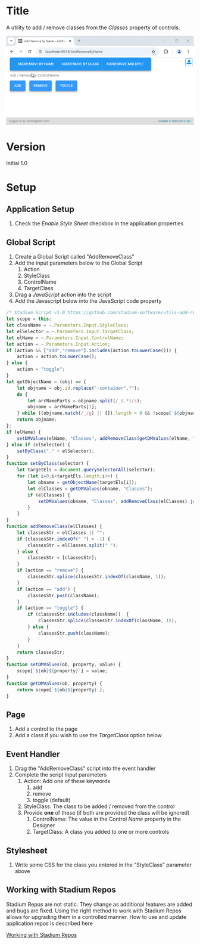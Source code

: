 # Title <!-- omit in toc -->

A utility to add / remove classes from the *Classes* property of controls. 

![](images/view.gif)

# Version
Initial 1.0

# Setup

## Application Setup
1. Check the *Enable Style Sheet* checkbox in the application properties

## Global Script
1. Create a Global Script called "AddRemoveClass"
2. Add the input parameters below to the Global Script
   1. Action
   2. StyleClass
   3. ControlName
   4. TargetClass
3. Drag a *JavaScript* action into the script
4. Add the Javascript below into the JavaScript code property
```javascript
/* Stadium Script v1.0 https://github.com/stadium-software/utils-add-remove-class  */
let scope = this;
let className = ~.Parameters.Input.StyleClass;
let elSelector = ~.Parameters.Input.TargetClass;
let elName = ~.Parameters.Input.ControlName;
let action = ~.Parameters.Input.Action;
if (action && ["add","remove"].includes(action.toLowerCase())) {
    action = action.toLowerCase();
} else {
    action = "toggle";
}
let getObjectName = (obj) => {
    let objname = obj.id.replace("-container","");
    do {
        let arrNameParts = objname.split(/_(.*)/s);
        objname = arrNameParts[1];
    } while ((objname.match(/_/g) || []).length > 0 && !scope[`${objname}Classes`]);
    return objname;
};
if (elName) {
    setDMValues(elName, "Classes", addRemoveClass(getDMValues(elName, "Classes")).join(" "));
} else if (elSelector) {
    setByClass("." + elSelector);
}
function setByClass(selector) {
    let targetEls = document.querySelectorAll(selector);
    for (let i=0;i<targetEls.length;i++) {
        let obname = getObjectName(targetEls[i]);
        let elClasses = getDMValues(obname, "Classes");
        if (elClasses) {
            setDMValues(obname, "Classes", addRemoveClass(elClasses).join(" "));
        }
    }
}
function addRemoveClass(elClasses) {
    let classesStr = elClasses || "";
    if (classesStr.indexOf(" ") > -1) {
        classesStr = elClasses.split(" ");
    } else {
        classesStr = [classesStr];
    }
    if (action == "remove") {
        classesStr.splice(classesStr.indexOf(className, 1));
    }
    if (action == "add") {
        classesStr.push(className);
    }
    if (action == "toggle") {
        if (classesStr.includes(className))  {
            classesStr.splice(classesStr.indexOf(className, 1));
        } else {
            classesStr.push(className);
        }
    }
    return classesStr;
}
function setDMValues(ob, property, value) {
    scope[`${ob}${property}`] = value;
}
function getDMValues(ob, property) {
    return scope[`${ob}${property}`];
}
```

## Page
1. Add a control to the page
2. Add a class if you wish to use the *TargetClass* option below

## Event Handler
1. Drag the "AddRemoveClass" script into the event handler
2. Complete the script input parameters
   1. Action: Add one  of these keywords
      1. add
      2. remove
      3. toggle (default)
   2. StyleClass: The class to be added / removed from the control
   3. Provide **one** of these (if both are provided the class will be ignored)
      1. ControlName: The value in the Control *Name* property in the Designer
      2. TargetClass: A class you added to one or more controls

## Stylesheet
1. Write some CSS for the class you entered in the "StyleClass" parameter above

## Working with Stadium Repos
Stadium Repos are not static. They change as additional features are added and bugs are fixed. Using the right method to work with Stadium Repos allows for upgrading them in a controlled manner. How to use and update application repos is described here 

[Working with Stadium Repos](https://github.com/stadium-software/samples-upgrading)